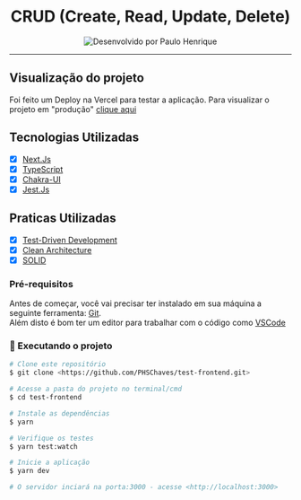 <h1 align="center">
CRUD (Create, Read, Update, Delete)
</h1>

<p align="center">
  <img alt="Desenvolvido por Paulo Henrique" src="https://img.shields.io/badge/Desenvolvido%20por-Paulo Henrique-%237519C1?style=for-the-badge"><br/>
</p>

<hr>

## Visualização do projeto

Foi feito um Deploy na Vercel para testar a aplicação. Para visualizar o projeto em "produção" [clique aqui](https://crud-studies.vercel.app/)

## Tecnologias Utilizadas

- [X] [Next.Js](https://nextjs.org/)
- [X] [TypeScript](https://www.typescriptlang.org/)
- [X] [Chakra-UI](https://chakra-ui.com/) 
- [X] [Jest.Js](https://jestjs.io/pt-BR/)

## Praticas Utilizadas

- [X] [Test-Driven Development](https://tdd.caelum.com.br/)
- [X] [Clean Architecture](https://dev.to/thiagosilva95/clean-architecture-o-que-e-vantagens-e-como-utilizar-em-aplicacoes-na-pratica-4ej8)
- [X] [SOLID](https://blog.betrybe.com/linguagem-de-programacao/solid-cinco-principios-poo/) 

### Pré-requisitos

Antes de começar, você vai precisar ter instalado em sua máquina a seguinte ferramenta:
[Git](https://git-scm.com).<br>
Além disto é bom ter um editor para trabalhar com o código como [VSCode](https://code.visualstudio.com/)

### 🎲 Executando o projeto

```bash
# Clone este repositório
$ git clone <https://github.com/PHSChaves/test-frontend.git>

# Acesse a pasta do projeto no terminal/cmd
$ cd test-frontend

# Instale as dependências
$ yarn

# Verifique os testes
$ yarn test:watch

# Inicie a aplicação
$ yarn dev

# O servidor inciará na porta:3000 - acesse <http://localhost:3000>
```
